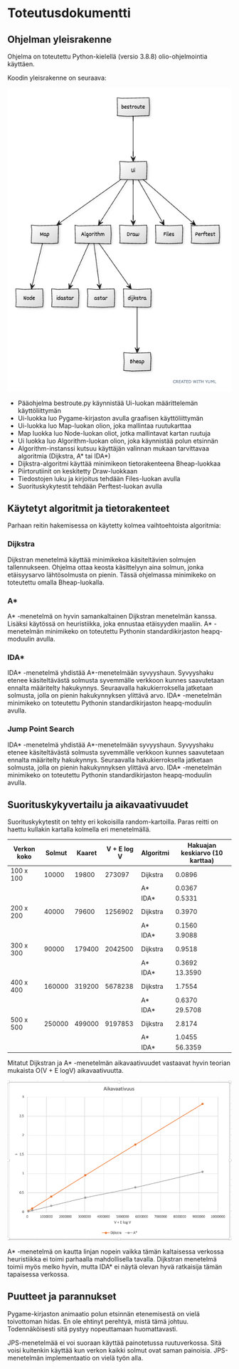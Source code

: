 # Toteutusdokumentti

## Ohjelman yleisrakenne

Ohjelma on toteutettu Python-kielellä (versio 3.8.8) olio-ohjelmointia käyttäen.  

Koodin yleisrakenne on seuraava:

<img src="/dokumentaatio/png/uml-kaavio-ver2.png" width="750">

- Pääohjelma bestroute.py käynnistää Ui-luokan määrittelemän käyttöliittymän
- Ui-luokka luo Pygame-kirjaston avulla graafisen käyttöliittymän
- Ui-luokka luo Map-luokan olion, joka mallintaa ruutukarttaa
- Map luokka luo Node-luokan oliot, jotka mallintavat kartan ruutuja
- Ui luokka luo Algorithm-luokan olion, joka käynnistää polun etsinnän
- Algorithm-instanssi kutsuu käyttäjän valinnan mukaan tarvittavaa algoritmia (Dijkstra, A* tai IDA*)
- Dijkstra-algoritmi käyttää minimikeon tietorakenteena Bheap-luokkaa
- Piirtorutiinit on keskitetty Draw-luokkaan
- Tiedostojen luku ja kirjoitus tehdään Files-luokan avulla
- Suorituskykytestit tehdään Perftest-luokan avulla

## Käytetyt algoritmit ja tietorakenteet

Parhaan reitin hakemisessa on käytetty kolmea vaihtoehtoista algoritmia:

### Dijkstra
Dijkstran menetelmä käyttää minimikekoa käsiteltävien solmujen tallennukseen.  Ohjelma ottaa keosta käsittelyyn aina solmun, jonka etäisyysarvo lähtösolmusta on pienin.  Tässä ohjelmassa minimikeko on toteutettu omalla Bheap-luokalla.

### A*
A* -menetelmä on hyvin samankaltainen Dijkstran menetelmän kanssa.  Lisäksi käytössä on  heuristiikka, joka ennustaa etäisyyden maaliin.  A* -menetelmän minimikeko on toteutettu Pythonin standardikirjaston heapq-moduulin avulla.

### IDA*
IDA* -menetelmä yhdistää A*-menetelmään syvyyshaun.  Syvyyshaku etenee käsiteltävästä solmusta syvemmälle verkkoon kunnes saavutetaan ennalta määritelty hakukynnys. Seuraavalla hakukierroksella jatketaan solmusta, jolla on pienin hakukynnyksen ylittävä arvo.  IDA* -menetelmän minimikeko on toteutettu Pythonin standardikirjaston heapq-moduulin avulla.

### Jump Point Search
IDA* -menetelmä yhdistää A*-menetelmään syvyyshaun.  Syvyyshaku etenee käsiteltävästä solmusta syvemmälle verkkoon kunnes saavutetaan ennalta määritelty hakukynnys. Seuraavalla hakukierroksella jatketaan solmusta, jolla on pienin hakukynnyksen ylittävä arvo.  IDA* -menetelmän minimikeko on toteutettu Pythonin standardikirjaston heapq-moduulin avulla.


## Suorituskykyvertailu ja aikavaativuudet

Suorituskykytestit on tehty eri kokoisilla random-kartoilla.  Paras reitti on haettu kullakin kartalla kolmella eri menetelmällä.

Verkon koko | Solmut | Kaaret | V + E log V | Algoritmi | Hakuajan keskiarvo (10 karttaa)|
--------|--------|--------|--------|-------------|-------------|
| 100 x 100 | 10000 | 19800 | 273097 | Dijkstra | 0.0896 |
| | | | | A\* | 0.0367 |
| | | | | IDA\* | 0.5331 |
| 200 x 200 | 40000 | 79600 | 1256902 | Dijkstra | 0.3970 |
| | | | | A\*     | 0.1560 |
| | | | | IDA\*   | 3.9088 |
| 300 x 300 | 90000 | 179400 | 2042500 | Dijkstra | 0.9518 |
| | | | | A\*     | 0.3692 |
| | | | | IDA\*   | 13.3590 |
| 400 x 400 | 160000 | 319200 | 5678238 | Dijkstra | 1.7554 |
| | | | | A\*      | 0.6370 |
| | | | | IDA\*    | 29.5708 |
| 500 x 500 | 250000 | 499000 | 9197853 | Dijkstra | 2.8174  |
| | | | | A\*     | 1.0455  |
| | | | | IDA\*   | 56.3359 |

Mitatut Dijkstran ja A\* -menetelmän aikavaativuudet vastaavat hyvin teorian mukaista O(V + E logV) aikavaativuutta.

<img src="/dokumentaatio/png/aikavaativuus.png" width="750">

A\* -menetelmä on kautta linjan nopein vaikka tämän kaltaisessa verkossa heuristiikka ei toimi parhaalla mahdollisella tavalla.  Dijkstran menetelmä toimii myös melko hyvin, mutta IDA\* ei näytä olevan hyvä ratkaisija tämän tapaisessa verkossa.

## Puutteet ja parannukset

Pygame-kirjaston animaatio polun etsinnän etenemisestä on vielä toivottoman hidas.  En ole ehtinyt perehtyä, mistä tämä johtuu.  Todennäköisesti sitä pystyy nopeuttamaan huomattavasti.

JPS-menetelmää ei voi suoraan käyttää painotetussa ruutuverkossa.  Sitä voisi kuitenkin käyttää kun verkon kaikki solmut ovat saman painoisia.  JPS-menetelmän implementaatio on vielä työn alla.
